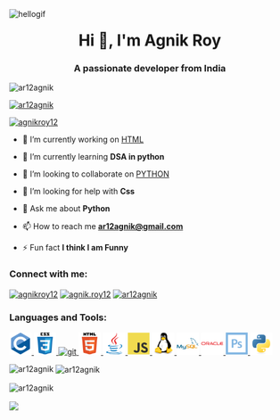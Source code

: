 <img align="left" src="https://user-images.githubusercontent.com/67560900/107698101-10797e00-6cda-11eb-8357-b7808d66151a.gif" width="310" alt="hellogif">
<h1 align="center">Hi 👋, I'm Agnik Roy</h1>
<h3 align="center">A passionate developer from India</h3>

<p align="left"> <img src="https://komarev.com/ghpvc/?username=ar12agnik&label=Profile%20views&color=0e75b6&style=flat" alt="ar12agnik" /> </p>

<p align="left"> <a href="https://github.com/ryo-ma/github-profile-trophy"><img src="https://github-profile-trophy.vercel.app/?username=ar12agnik" alt="ar12agnik" /></a> </p>

<p align="left"> <a href="https://twitter.com/agnikroy12" target="blank"><img src="https://img.shields.io/twitter/follow/agnikroy12?logo=twitter&style=for-the-badge" alt="agnikroy12" /></a> </p>

- 🔭 I’m currently working on [HTML](https://github.com/Ar12agnik/html)

- 🌱 I’m currently learning **DSA in python**

- 👯 I’m looking to collaborate on [PYTHON](https://github.com/Ar12agnik/The-Hangman)

- 🤝 I’m looking for help with **Css**

- 💬 Ask me about **Python**

- 📫 How to reach me **ar12agnik@gmail.com**

- ⚡ Fun fact **I think I am Funny**

<h3 align="left">Connect with me:</h3>
<p align="left">
<a href="https://twitter.com/agnikroy12" target="blank"><img align="center" src="https://raw.githubusercontent.com/rahuldkjain/github-profile-readme-generator/master/src/images/icons/Social/twitter.svg" alt="agnikroy12" height="30" width="40" /></a>
<a href="https://instagram.com/agnik.roy12" target="blank"><img align="center" src="https://raw.githubusercontent.com/rahuldkjain/github-profile-readme-generator/master/src/images/icons/Social/instagram.svg" alt="agnik.roy12" height="30" width="40" /></a>
<a href="https://www.codechef.com/users/ar12agnik" target="blank"><img align="center" src="https://cdn.jsdelivr.net/npm/simple-icons@3.1.0/icons/codechef.svg" alt="ar12agnik" height="30" width="40" /></a>
</p>

<h3 align="left">Languages and Tools:</h3>
<p align="left"> <a href="https://www.cprogramming.com/" target="_blank" rel="noreferrer"> <img src="https://raw.githubusercontent.com/devicons/devicon/master/icons/c/c-original.svg" alt="c" width="40" height="40"/> </a> <a href="https://www.w3schools.com/css/" target="_blank" rel="noreferrer"> <img src="https://raw.githubusercontent.com/devicons/devicon/master/icons/css3/css3-original-wordmark.svg" alt="css3" width="40" height="40"/> </a> <a href="https://git-scm.com/" target="_blank" rel="noreferrer"> <img src="https://www.vectorlogo.zone/logos/git-scm/git-scm-icon.svg" alt="git" width="40" height="40"/> </a> <a href="https://www.w3.org/html/" target="_blank" rel="noreferrer"> <img src="https://raw.githubusercontent.com/devicons/devicon/master/icons/html5/html5-original-wordmark.svg" alt="html5" width="40" height="40"/> </a> <a href="https://www.java.com" target="_blank" rel="noreferrer"> <img src="https://raw.githubusercontent.com/devicons/devicon/master/icons/java/java-original.svg" alt="java" width="40" height="40"/> </a> <a href="https://developer.mozilla.org/en-US/docs/Web/JavaScript" target="_blank" rel="noreferrer"> <img src="https://raw.githubusercontent.com/devicons/devicon/master/icons/javascript/javascript-original.svg" alt="javascript" width="40" height="40"/> </a> <a href="https://www.linux.org/" target="_blank" rel="noreferrer"> <img src="https://raw.githubusercontent.com/devicons/devicon/master/icons/linux/linux-original.svg" alt="linux" width="40" height="40"/> </a> <a href="https://www.mysql.com/" target="_blank" rel="noreferrer"> <img src="https://raw.githubusercontent.com/devicons/devicon/master/icons/mysql/mysql-original-wordmark.svg" alt="mysql" width="40" height="40"/> </a> <a href="https://www.oracle.com/" target="_blank" rel="noreferrer"> <img src="https://raw.githubusercontent.com/devicons/devicon/master/icons/oracle/oracle-original.svg" alt="oracle" width="40" height="40"/> </a> <a href="https://www.photoshop.com/en" target="_blank" rel="noreferrer"> <img src="https://raw.githubusercontent.com/devicons/devicon/master/icons/photoshop/photoshop-line.svg" alt="photoshop" width="40" height="40"/> </a> <a href="https://www.python.org" target="_blank" rel="noreferrer"> <img src="https://raw.githubusercontent.com/devicons/devicon/master/icons/python/python-original.svg" alt="python" width="40" height="40"/> </a> </p>

<p><img align="left" src="https://github-readme-stats.vercel.app/api/top-langs?username=ar12agnik&show_icons=true&locale=en&layout=compact" alt="ar12agnik" /></p>


<p>&nbsp;<img align="center" src="https://github-readme-stats.vercel.app/api?username=ar12agnik&show_icons=true&locale=en" alt="ar12agnik" /></p>

<p><img align="center" src="https://github-readme-streak-stats.herokuapp.com/?user=ar12agnik&" alt="ar12agnik" /></p>
<img align="center" src="https://user-images.githubusercontent.com/67560900/135058203-f80c9621-b921-4662-97e5-17b4ff1a0369.gif" width="400">
